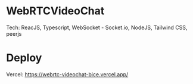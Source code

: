 # WebRTCVideoChat
Tech: ReacJS, Typescript, WebSocket - Socket.io, NodeJS, Tailwind CSS, peerjs
# Deploy
Vercel: https://webrtc-videochat-bice.vercel.app/
